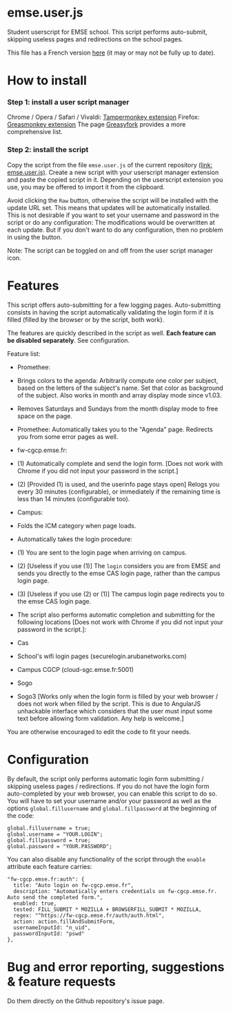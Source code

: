 # emse.user.js
Student userscript for EMSE school.
This script performs auto-submit, skipping useless pages and redirections on the school pages.

This file has a French version [here](https://github.com/mathieucaroff/emse.user.js/blob/master/README.fr.md) (it may or may not be fully up to date).

# How to install
### Step 1: install a user script manager
Chrome / Opera / Safari / Vivaldi: [Tampermonkey extension](https://chrome.google.com/webstore/detail/tampermonkey/dhdgffkkebhmkfjojejmpbldmpobfkfo)
Firefox: [Greasmonkey extension](https://addons.mozilla.org/firefox/addon/greasemonkey/)
The page [Greasyfork](https://greasyfork.org/en) provides a more comprehensive list.

### Step 2: install the script
Copy the script from the file `emse.user.js` of the current repository [(link: emse.user.js)](https://github.com/mathieucaroff/emse.user.js/blob/master/emse.user.js). Create a new script with your userscript manager extension and paste the copied script in it.
Depending on the userscript extension you use, you may be offered to import it from the clipboard.

Avoid clicking the `Raw` button, otherwise the script will be installed with the update URL set. This means that updates will be automatically installed. This is not desirable if you want to set your username and password in the script or do any configuration: The modifications would be overwritten at each update. But if you don't want to do any configuration, then no problem in using the button.

Note: The script can be toggled on and off from the user script manager icon.

# Features
This script offers auto-submitting for a few logging pages. Auto-submitting consists in having the script automatically validating the login form if it is filled (filled by the browser or by the script, both work).

The features are quickly described in the script as well. **Each feature can be disabled separately**. See configuration.

Feature list:
 * Promethee:
 * Brings colors to the agenda: Arbitrarily compute one color per subject, based on the letters of the subject's name. Set that color as background of the subject. Also works in month and array display mode since v1.03.
  * Removes Saturdays and Sundays from the month display mode to free space on the page.
  * Promethee: Automatically takes you to the "Agenda" page. Redirects you from some error pages as well.

 * fw-cgcp.emse.fr:
  * (1) Automatically complete and send the login form. [Does not work with Chrome if you did not input your password in the script.]
  * (2) [Provided (1) is used, and the userinfo page stays open] Relogs you every 30 minutes (configurable), or immediately if the remaining time is less than 14 minutes (configurable too).
   
 * Campus:
  * Folds the ICM category when page loads.
  * Automatically takes the login procedure:
   * (1) You are sent to the login page when arriving on campus.
   * (2) [Useless if you use (1)] The `login` considers you are from EMSE and sends you directly to the emse CAS login page, rather than the campus login page.
   * (3) [Useless if you use (2) or (1)] The campus login page redirects you to the emse CAS login page.
 
* The script also performs automatic completion and submitting for the following locations [Does not work with Chrome if you did not input your password in the script.]:
 * Cas
 * School's wifi login pages (securelogin.arubanetworks.com)
 * Campus CGCP (cloud-sgc.emse.fr:5001)
 * Sogo
 * Sogo3 [Works only when the login form is filled by your web browser / does not work when filled by the script. This is due to AngularJS unhackable interface which considers that the user must input some text before allowing form validation. Any help is welcome.]
 
You are otherwise encouraged to edit the code to fit your needs.

# Configuration
By default, the script only performs automatic login form submitting / skipping useless pages / redirections. If you do not have the login form auto-completed by your web browser, you can enable this script to do so. You will have to set your username and/or your password as well as the options `global.fillusername` and `global.fillpassword` at the beginning of the code:

    global.fillusername = true;
    global.username = "YOUR.LOGIN";
    global.fillpassword = true;
    global.password = "YOUR.PASSWORD";
    
You can also disable any functionality of the script through the `enable` attribute each feature carries:

    "fw-cgcp.emse.fr:auth": {
      title: "Auto login on fw-cgcp.emse.fr",
      description: "Automatically enters credentials on fw-cgcp.emse.fr. Auto send the completed form.",
      enabled: true,
      tested: FILL_SUBMIT * MOZILLA + BROWSERFILL_SUBMIT * MOZILLA,
      regex: "^https://fw-cgcp.emse.fr/auth/auth.html",
      action: action.fillAndSubmitForm,
      usernameInputId: "n_uid",
      passwordInputId: "pswd"
    },

# Bug and error reporting, suggestions & feature requests
Do them directly on the Github repository's issue page.

